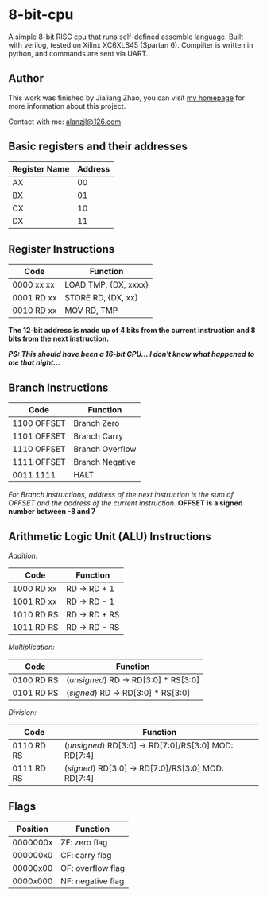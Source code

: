 # 8-bit-cpu
A simple 8-bit RISC cpu that runs self-defined assemble language. Built with verilog, tested on Xilinx XC6XLS45 (Spartan 6). Compilter is written in python, and commands are sent via UART.

## Author
This work was finished by Jialiang Zhao, you can visit [my homepage](http://alanzjl.com) for more information about this project.

Contact with me: alanzjl@126.com

## Basic registers and their addresses
|	Register Name	|	Address	|
|	-------------	|	-------	|
|	AX				|	00		|
|	BX				|	01		|
|	CX				|	10		|
|	DX				|	11		|

## Register Instructions

|	Code		|	Function			|
|	----------	|	---------------		|
|	0000 xx xx  |	LOAD TMP, {DX, xxxx}|
|	0001 RD xx	|	STORE RD, {DX, xx}	|
|	0010 RD xx	|	MOV RD, TMP			|

**The 12-bit address is made up of 4 bits from the current instruction and 8 bits from the next instruction.**

***PS: This should have been a 16-bit CPU... I don't know what happened to me that night...***

## Branch Instructions

|	Code		|	Function			|
|	----------	|	---------------		|
|	1100 OFFSET	|	Branch Zero			|
|	1101 OFFSET	|	Branch Carry		|
|	1110 OFFSET	|	Branch Overflow		|
|	1111 OFFSET	|	Branch Negative		|
|	0011 1111  	|	HALT				|

*For Branch instructions, address of the next instruction is the sum of OFFSET and the address of the current instruction.* **OFFSET is a signed number between -8 and 7**

## Arithmetic Logic Unit (ALU) Instructions

*Addition:*

|	Code		|	Function		|
|	--------	|	--------------	|
|	1000 RD xx	|	RD -> RD + 1	|
|	1001 RD xx	|	RD -> RD - 1	|
|	1010 RD RS	|	RD -> RD + RS	|
|	1011 RD RS	|	RD -> RD - RS	|

*Multiplication:*

|	Code		|	Function								|
|	--------	|	--------------							|
|	0100 RD RS	|	(*unsigned*)	RD -> RD[3:0] * RS[3:0]	|
|	0101 RD RS	|	(*signed*)	 	RD -> RD[3:0] * RS[3:0]	|

*Division:*

|	Code		|	Function												|
|	--------	|	--------------											|
|	0110 RD RS	|	(*unsigned*)	RD[3:0] -> RD[7:0]/RS[3:0] MOD: RD[7:4]	|
|	0111 RD RS	|	(*signed*)	 	RD[3:0] -> RD[7:0]/RS[3:0] MOD: RD[7:4]	|

## Flags
|	Position	|	Function			|
|	--------	|	-------------		|
|	0000000x	|	ZF: zero flag		|
|	000000x0	|	CF: carry flag		|
|	00000x00	|	OF: overflow flag	|
|	0000x000	|	NF: negative flag	|
